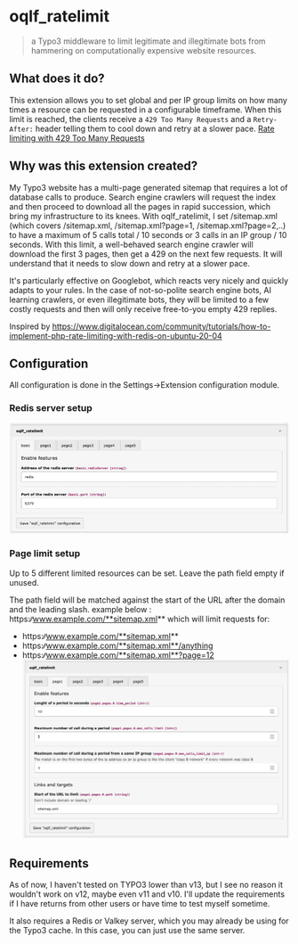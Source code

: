 # oqlf_ratelimit

>  a Typo3 middleware to limit legitimate and illegitimate bots from hammering on computationally expensive website resources.

## What does it do?
This extension allows you to set global and per IP group limits on how many times a resource can be requested in a configurable timeframe. When this limit is reached, the clients receive a `429 Too Many Requests` and a `Retry-After:` header telling them to cool down and retry at a slower pace.
[Rate limiting with 429 Too Many Requests](https://developer.mozilla.org/en-US/docs/Glossary/Rate_limit)

## Why was this extension created?
My Typo3 website has a multi-page generated sitemap that requires a lot of database calls to produce. Search engine crawlers will request the index and then proceed to download all the pages in rapid succession, which bring my infrastructure to its knees. With oqlf_ratelimit, I set /sitemap.xml (which covers /sitemap.xml, /sitemap.xml?page=1, /sitemap.xml?page=2,..) to have a maximum of 5 calls total / 10 seconds or 3 calls in an IP group / 10 seconds. With this limit, a well-behaved search engine crawler will download the first 3 pages, then get a 429 on the next few requests. It will understand that it needs to slow down and retry at a slower pace.

It's particularly effective on Googlebot, which reacts very nicely and quickly adapts to your rules. In the case of not-so-polite search engine bots, AI learning crawlers, or even illegitimate bots, they will be limited to a few costly requests and then will only receive free-to-you empty 429 replies.

Inspired by https://www.digitalocean.com/community/tutorials/how-to-implement-php-rate-limiting-with-redis-on-ubuntu-20-04

## Configuration
All configuration is done in the Settings->Extension configuration module.

### Redis server setup
![Redis server setup](Resources/Public/Redis.png)

### Page limit setup
Up to 5 different limited resources can be set. Leave the path field empty if unused.

The path field will be matched against the start of the URL after the domain and the leading slash.
example below : https:∕∕www.example.com/**sitemap.xml**
which will limit requests for:
- https:∕∕www.example.com/**sitemap.xml**
- https:∕∕www.example.com/**sitemap.xml**/anything
- https:∕∕www.example.com/**sitemap.xml**?page=12
![Page limit setup](Resources/Public/Page_limit.png)

## Requirements

As of now, I haven't tested on TYPO3 lower than v13, but I see no reason it wouldn't work on v12, maybe even v11 and v10. I'll update the requirements if I have returns from other users or have time to test myself sometime.

It also requires a Redis or Valkey server, which you may already be using for the Typo3 cache. In this case, you can just use the same server.
